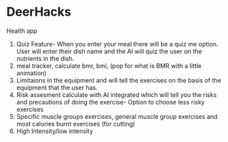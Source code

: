 # DeerHacks
Health app
1. Quiz Feature- When you enter your meal there will be a quiz me option. User will enter their dish name and the AI will quiz the user on the nutrients in the dish.
2. meal tracker, calculate bmr, bmi, (pop for what is BMR with a little animation)
3. Limitaions in the equipment and will tell the exercises on the basis of the equipment that the user has.
4. Risk assesment calculate with AI integrated which will tell you the risks and precautions of doing the exercise- Option to choose less risky exercises
5. Specific muscle groups exercises, general muscle group exercises and most calories burnt exercises (for cutting)
6. High Intensity/low intensity
